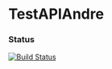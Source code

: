 # TestAPIAndre

### Status 

[![Build Status](https://travis-ci.org/simkimsia/UtilityBehaviors.png)](https://travis-ci.org/simkimsia/UtilityBehaviors)

